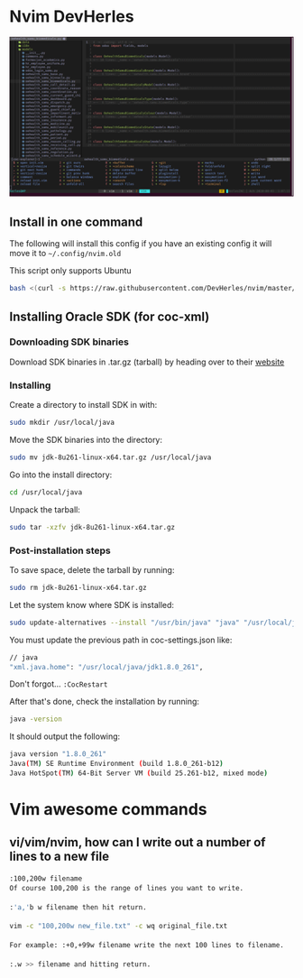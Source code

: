 # Nvim DevHerles

![Nvim DevHerles pic](./images/nvim.png)

## Install in one command

The following will install this config if you have an existing config it will move it to `~/.config/nvim.old`

This script only supports Ubuntu

```sh
bash <(curl -s https://raw.githubusercontent.com/DevHerles/nvim/master/utils/install.sh)
```

## Installing Oracle SDK (for coc-xml)

### Downloading SDK binaries

Download SDK binaries in .tar.gz (tarball) by heading over to their [website](https://www.oracle.com/java/technologies/javase/javase-jdk8-downloads.html)

### Installing

Create a directory to install SDK in with:

```sh
sudo mkdir /usr/local/java
```

Move the SDK binaries into the directory:

```sh
sudo mv jdk-8u261-linux-x64.tar.gz /usr/local/java
```

Go into the install directory:

```sh
cd /usr/local/java
```

Unpack the tarball:

```sh
sudo tar -xzfv jdk-8u261-linux-x64.tar.gz
```

### Post-installation steps

To save space, delete the tarball by running:

```sh
sudo rm jdk-8u261-linux-x64.tar.gz
```

Let the system know where SDK is installed:

```sh
sudo update-alternatives --install "/usr/bin/java" "java" "/usr/local/java/jdk1.8.0_26/bin/java" 1
```

You must update the previous path in coc-settings.json like:

```sh
// java
"xml.java.home": "/usr/local/java/jdk1.8.0_261",
```

Don't forgot... `:CocRestart`

After that's done, check the installation by running:

```sh
java -version

```

It should output the following:

```bash
java version "1.8.0_261"
Java(TM) SE Runtime Environment (build 1.8.0_261-b12)
Java HotSpot(TM) 64-Bit Server VM (build 25.261-b12, mixed mode)
```

# Vim awesome commands

## vi/vim/nvim, how can I write out a number of lines to a new file

```bash
:100,200w filename
Of course 100,200 is the range of lines you want to write.

:'a,'b w filename then hit return.

vim -c "100,200w new_file.txt" -c wq original_file.txt

For example: :+0,+99w filename write the next 100 lines to filename.

:.w >> filename and hitting return.
```
